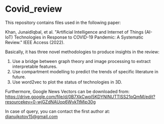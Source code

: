# Covid_review

This repository contains files used in the following paper:

Khan, JunaidIqbal, et al. "Artificial Intelligence and Internet of Things (AI-IoT) Technologies in Response to COVID-19 Pandemic: A Systematic Review." IEEE Access (2022).

Basically, it has three novel methodologies to produce insights in the review:

1) Use a bridge between graph theory and image processing to extract interpretable features.
2) Use compartment modelling to predict the trends of specific literature in future.
3) Use word2vec to plot the status of technologies in 3D.


Furthermore, Google News Vectors can be downloaded from: https://drive.google.com/file/d/0B7XkCwpI5KDYNlNUTTlSS21pQmM/edit?resourcekey=0-wjGZdNAUop6WykTtMip30g


In case of query, you can contact the first author at: dianujkotov15@gmail.com
